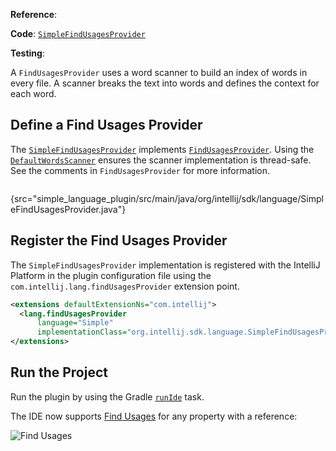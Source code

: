 [//]: # (title: 11. Find Usages Provider)

<!-- Copyright 2000-2022 JetBrains s.r.o. and other contributors. Use of this source code is governed by the Apache 2.0 license that can be found in the LICENSE file. -->

<tldr>

**Reference**: [](find_usages.md)

**Code**: [`SimpleFindUsagesProvider`](%gh-sdk-samples%/simple_language_plugin/src/main/java/org/intellij/sdk/language/SimpleFindUsagesProvider.java)

**Testing**: [](find_usages_test.md)

</tldr>

<include from="language_and_filetype.md" element-id="custom_language_tutorial_header"></include>

A `FindUsagesProvider` uses a word scanner to build an index of words in every file.
A scanner breaks the text into words and defines the context for each word.

## Define a Find Usages Provider

The [`SimpleFindUsagesProvider`](%gh-sdk-samples%/simple_language_plugin/src/main/java/org/intellij/sdk/language/SimpleFindUsagesProvider.java) implements [`FindUsagesProvider`](%gh-ic%/platform/indexing-api/src/com/intellij/lang/findUsages/FindUsagesProvider.java).
Using the [`DefaultWordsScanner`](%gh-ic%/platform/indexing-api/src/com/intellij/lang/cacheBuilder/DefaultWordsScanner.java) ensures the scanner implementation is thread-safe.
See the comments in `FindUsagesProvider` for more information.

```java
```
{src="simple_language_plugin/src/main/java/org/intellij/sdk/language/SimpleFindUsagesProvider.java"}

## Register the Find Usages Provider

The `SimpleFindUsagesProvider` implementation is registered with the IntelliJ Platform in the plugin configuration file using the `com.intellij.lang.findUsagesProvider` extension point.

```xml
<extensions defaultExtensionNs="com.intellij">
  <lang.findUsagesProvider
      language="Simple"
      implementationClass="org.intellij.sdk.language.SimpleFindUsagesProvider"/>
</extensions>
```

## Run the Project

Run the plugin by using the Gradle [`runIde`](creating_plugin_project.md#running-a-plugin-with-the-runide-gradle-task) task.

The IDE now supports [Find Usages](https://www.jetbrains.com/help/idea/find-highlight-usages.html) for any property with a reference:

![Find Usages](find_usages.png)
